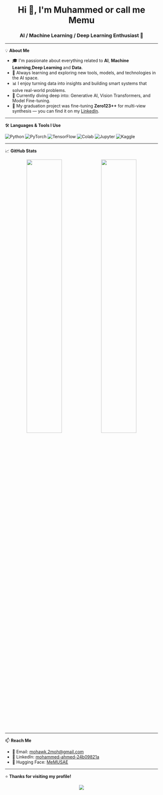 <h1 align="center">Hi 👋, I'm Muhammed or call me Memu</h1>
<h3 align="center">AI / Machine Learning / Deep Learning Enthusiast 🚀</h3>


---

💡 **About Me**

- 🎓 I'm passionate about everything related to **AI**, **Machine Learning**,**Deep Learning** and **Data**.
- 🧠 Always learning and exploring new tools, models, and technologies in the AI space.
- 📊 I enjoy turning data into insights and building smart systems that solve real-world problems.
- 🌱 Currently diving deep into: Generative AI, Vision Transformers, and Model Fine-tuning.
- 📌 My graduation project was fine-tuning **Zero123++** for multi-view synthesis — you can find it on my [LinkedIn](https://www.linkedin.com/in/mohammed-ahmed-24b09821a/).

  

---

🛠️ **Languages & Tools I Use**

![Python](https://img.shields.io/badge/Python-3776AB?style=for-the-badge&logo=python&logoColor=white)
![PyTorch](https://img.shields.io/badge/PyTorch-EE4C2C?style=for-the-badge&logo=pytorch&logoColor=white)
![TensorFlow](https://img.shields.io/badge/TensorFlow-FF6F00?style=for-the-badge&logo=tensorflow&logoColor=white)
![Colab](https://img.shields.io/badge/Google%20Colab-F9AB00?style=for-the-badge&logo=google-colab&logoColor=white)
![Jupyter](https://img.shields.io/badge/Jupyter-F37626?style=for-the-badge&logo=jupyter&logoColor=white)
![Kaggle](https://img.shields.io/badge/Kaggle-20BEFF?style=for-the-badge&logo=kaggle&logoColor=white)

---

📈 **GitHub Stats**

<p align="center">
  <img width="48%" src="https://github-readme-stats.vercel.app/api?username=yourusername&show_icons=true&theme=radical" />
  <img width="48%" src="https://github-readme-streak-stats.herokuapp.com?user=yourusername&theme=radical" />
</p>

---

📫 **Reach Me**

- 💌 Email: [mohawk.2moh@gmail.com](mailto:mohawk.2moh@gmail.com)
- 💼 LinkedIn: [mohammed-ahmed-24b09821a](https://www.linkedin.com/in/mohammed-ahmed-24b09821a/)
- 🤗 Hugging Face: [MeMUSAE](https://huggingface.co/MeMUSAE)

---

⭐️ **Thanks for visiting my profile!**

<p align="center">
  <img src="https://readme-typing-svg.herokuapp.com?font=Fira+Code&size=22&pause=1000&color=58A6FF&center=true&vCenter=true&width=500&lines=Let’s+build+intelligent+things+together!;Explore+my+repos+below!;Always+learning+new+things+🚀" />
</p>
